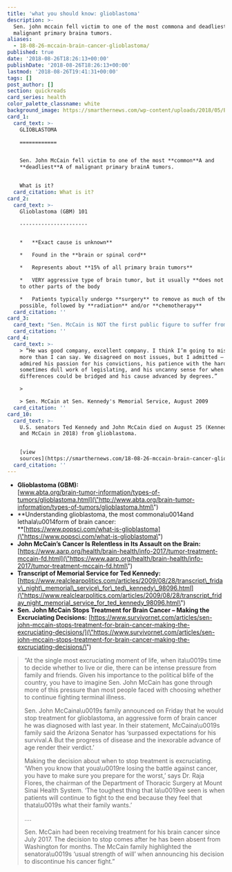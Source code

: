 ```yaml
---
title: 'what you should know: glioblastoma'
description: >-
  Sen. john mccain fell victim to one of the most commona and deadliesta of
  malignant primary braina tumors.
aliases:
  - 18-08-26-mccain-brain-cancer-glioblastoma/
published: true
date: '2018-08-26T18:26:13+00:00'
publishDate: '2018-08-26T18:26:13+00:00'
lastmod: '2018-08-26T19:41:31+00:00'
tags: []
post_author: []
section: quickreads
card_series: health
color_palette_classname: white
background_image: https://smarthernews.com/wp-content/uploads/2018/05/Brain_MRI.jpg
card_1:
  card_text: >-
    GLIOBLASTOMA

    ============


    Sen. John McCain fell victim to one of the most **common**A and
    **deadliest**A of malignant primary brainA tumors.


    What is it?
  card_citation: What is it?
card_2:
  card_text: >-
    Glioblastoma (GBM) 101

    ----------------------


    *   **Exact cause is unknown**

    *   Found in the **brain or spinal cord**

    *   Represents about **15% of all primary brain tumors**

    *   VERY aggressive type of brain tumor, but it usually **does not spread**
    to other parts of the body

    *   Patients typically undergo **surgery** to remove as much of the tumor as
    possible, followed by **radiation** and/or **chemotherapy**
  card_citation: ''
card_3:
  card_text: "Sen. McCain is NOT the first public figure to suffer from glioblastoma\n----------------------------------------------------------------------\n\n*   In 2009, McCaina\x19s Senate colleague, Ted Kennedy (D-MA), died from the disease.\n*   In 2015, Beau Biden, son of VP Joe Biden, died at 42.\n*   **More than 12,000 cases diagnosed last year in the U.S**. – only 10% of patients survive longer than 5 years."
  card_citation: ''
card_4:
  card_text: >-
    > “He was good company, excellent company. I think I’m going to miss him
    more than I can say. We disagreed on most issues, but I admitted — but I
    admired his passion for his convictions, his patience with the hard and
    sometimes dull work of legislating, and his uncanny sense for when
    differences could be bridged and his cause advanced by degrees.”

    > 

    > Sen. McCain at Sen. Kennedy's Memorial Service, August 2009
  card_citation: ''
card_10:
  card_text: >-
    U.S. senators Ted Kennedy and John McCain died on August 25 (Kennedy in 2009
    and McCain in 2018) from glioblastoma.


    [view
    sources](https://smarthernews.com/18-08-26-mccain-brain-cancer-glioblastoma/)
  card_citation: ''
---
```

*   **Glioblastoma (GBM):**  
    [www.abta.org/brain-tumor-information/types-of-tumors/glioblastoma.html](\"http://www.abta.org/brain-tumor-information/types-of-tumors/glioblastoma.html\")
*   **Understanding glioblastoma, the most commona\\u0014and lethala\\u0014form of brain cancer:  
    **[https://www.popsci.com/what-is-glioblastoma](\"https://www.popsci.com/what-is-glioblastoma\")
*   **John McCain’s Cancer Is Relentless in Its Assault on the Brain:** [https://www.aarp.org/health/brain-health/info-2017/tumor-treatment-mccain-fd.html](\"https://www.aarp.org/health/brain-health/info-2017/tumor-treatment-mccain-fd.html\")
*   **Transcript of Memorial Service for Ted Kennedy:**  
    [https://www.realclearpolitics.com/articles/2009/08/28/transcript\_friday\_night\_memorial\_service\_for\_ted\_kennedy\_98096.html](\"https://www.realclearpolitics.com/articles/2009/08/28/transcript_friday_night_memorial_service_for_ted_kennedy_98096.html\")
*   **Sen. John McCain Stops Treatment for Brain Cancer – Making the Excruciating Decisions:** [https://www.survivornet.com/articles/sen-john-mccain-stops-treatment-for-brain-cancer-making-the-excruciating-decisions/](\"https://www.survivornet.com/articles/sen-john-mccain-stops-treatment-for-brain-cancer-making-the-excruciating-decisions/\")

> “At the single most excruciating moment of life, when ita\\u0019s time to decide whether to live or die, there can be intense pressure from family and friends. Given his importance to the political blife of the country, you have to imagine Sen. John McCain has gone through more of this pressure than most people faced with choosing whether to continue fighting terminal illness.
> 
> Sen. John McCaina\\u0019s family announced on Friday that he would stop treatment for glioblastoma, an aggressive form of brain cancer he was diagnosed with last year. In their statement, McCaina\\u0019s family said the Arizona Senator has ‘surpassed expectations for his survival.A But the progress of disease and the inexorable advance of age render their verdict.’
> 
> Making the decision about when to stop treatment is excruciating. ‘When you know that youa\\u0019re losing the battle against cancer, you have to make sure you prepare for the worst,’ says Dr. Raja Flores, the chairman of the Department of Thoracic Surgery at Mount Sinai Health System. ‘The toughest thing that Ia\\u0019ve seen is when patients will continue to fight to the end because they feel that thata\\u0019s what their family wants.’
> 
> ….
> 
> Sen. McCain had been receiving treatment for his brain cancer since July 2017. The decision to stop comes after he has been absent from Washington for months. The McCain family highlighted the senatora\\u0019s ‘usual strength of will’ when announcing his decision to discontinue his cancer fight.”